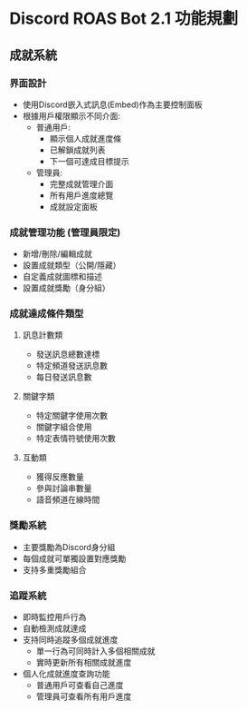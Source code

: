 # Discord ROAS Bot 2.1 功能規劃

## 成就系統

### 界面設計
- 使用Discord嵌入式訊息(Embed)作為主要控制面板
- 根據用戶權限顯示不同介面:
  - 普通用戶:
    - 顯示個人成就進度條
    - 已解鎖成就列表
    - 下一個可達成目標提示
  - 管理員:
    - 完整成就管理介面
    - 所有用戶進度總覽
    - 成就設定面板

### 成就管理功能 (管理員限定)
- 新增/刪除/編輯成就
- 設置成就類型（公開/隱藏）
- 自定義成就圖標和描述
- 設置成就獎勵（身分組）

### 成就達成條件類型
1. 訊息計數類
   - 發送訊息總數達標
   - 特定頻道發送訊息數
   - 每日發送訊息數

2. 關鍵字類
   - 特定關鍵字使用次數
   - 關鍵字組合使用
   - 特定表情符號使用次數

3. 互動類
   - 獲得反應數量
   - 參與討論串數量
   - 語音頻道在線時間

### 獎勵系統
- 主要獎勵為Discord身分組
- 每個成就可單獨設置對應獎勵
- 支持多重獎勵組合

### 追蹤系統
- 即時監控用戶行為
- 自動檢測成就達成
- 支持同時追蹤多個成就進度
  - 單一行為可同時計入多個相關成就
  - 實時更新所有相關成就進度
- 個人化成就進度查詢功能
  - 普通用戶可查看自己進度
  - 管理員可查看所有用戶進度
